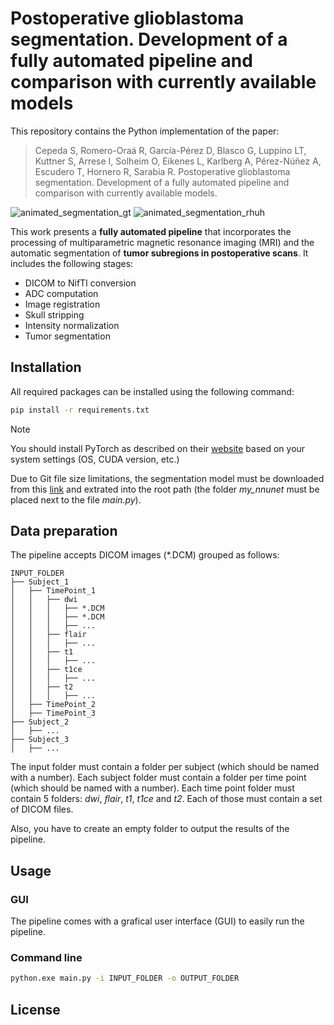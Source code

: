 # Postoperative glioblastoma segmentation. Development of a fully automated pipeline and comparison with currently available models
This repository contains the Python implementation of the paper: 
>Cepeda S, Romero-Oraá R, García-Pérez D, Blasco G, Luppino LT, Kuttner S, Arrese I, Solheim O, Eikenes L, Karlberg A, Pérez-Núñez A, Escudero T, Hornero R, Sarabia R.
Postoperative glioblastoma segmentation. Development of a fully automated pipeline and comparison with currently available models.


![animated_segmentation_gt](https://github.com/smcch/Postoperative-Glioblastoma-Segmentation/assets/87584415/af138ee5-6f55-4029-93ef-1d9c9c174216) ![animated_segmentation_rhuh](https://github.com/smcch/Postoperative-Glioblastoma-Segmentation/assets/87584415/dd48e355-0919-4be3-b141-9f192c2c2cec)


This work presents a **fully automated pipeline** that incorporates the processing of multiparametric magnetic resonance imaging (MRI) and the automatic segmentation of **tumor subregions in postoperative scans**. It includes the following stages:
- DICOM to NifTI conversion
- ADC computation
- Image registration
- Skull stripping
- Intensity normalization
- Tumor segmentation

## Installation
All required packages can be installed using the following command:
```bash
pip install -r requirements.txt
```
> [!NOTE]
> You should install PyTorch as described on their [website]([conda/pip](https://pytorch.org/get-started/locally/)) based on your system settings (OS, CUDA version, etc.)

Due to Git file size limitations, the segmentation model must be downloaded from this [link](https://drive.google.com/file/d/17b6sKdyErUhhtcBRD2-oFOk-ORbGvDo1/view) and extrated into the root path (the folder *my_nnunet* must be placed next to the file *main.py*).

## Data preparation
The pipeline accepts DICOM images (*.DCM) grouped as follows:
```
INPUT_FOLDER
├── Subject_1
│   ├── TimePoint_1
│   │   ├── dwi
│   │   │   ├── *.DCM
│   │   │   ├── *.DCM
│   │   │   ├── ...
│   │   ├── flair
│   │   │   ├── ...
│   │   ├── t1
│   │   │   ├── ...
│   │   ├── t1ce
│   │   │   ├── ...
│   │   ├── t2
│   │   │   ├── ...
│   ├── TimePoint_2
│   ├── TimePoint_3
├── Subject_2
│   ├── ...
├── Subject_3
│   ├── ...
```
The input folder must contain a folder per subject (which should be named with a number). Each subject folder must contain a folder per time point (which should be named with a number). Each time point folder must contain 5 folders: *dwi*, *flair*, *t1*, *t1ce* and *t2*. Each of those must contain a set of DICOM files.

Also, you have to create an empty folder to output the results of the pipeline.

## Usage
### GUI
The pipeline comes with a grafical user interface (GUI) to easily run the pipeline.
### Command line
```bash
python.exe main.py -i INPUT_FOLDER -o OUTPUT_FOLDER
```

## License
